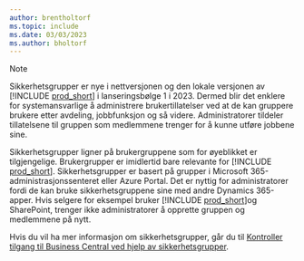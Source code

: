 ```yaml
---
author: brentholtorf
ms.topic: include
ms.date: 03/03/2023
ms.author: bholtorf
---
```


> [!NOTE]
> Sikkerhetsgrupper er nye i nettversjonen og den lokale versjonen av [!INCLUDE [prod_short](prod_short.md)] i lanseringsbølge 1 i 2023. Dermed blir det enklere for systemansvarlige å administrere brukertillatelser ved at de kan gruppere brukere etter avdeling, jobbfunksjon og så videre. Administratorer tildeler tillatelsene til gruppen som medlemmene trenger for å kunne utføre jobbene sine.
>
> Sikkerhetsgrupper ligner på brukergruppene som for øyeblikket er tilgjengelige. Brukergrupper er imidlertid bare relevante for [!INCLUDE [prod_short](prod_short.md)]. Sikkerhetsgrupper er basert på grupper i Microsoft 365-administrasjonssenteret eller Azure Portal. Det er nyttig for administratorer fordi de kan bruke sikkerhetsgruppene sine med andre Dynamics 365-apper. Hvis selgere for eksempel bruker [!INCLUDE [prod_short](prod_short.md)]og SharePoint, trenger ikke administratorer å opprette gruppen og medlemmene på nytt.
>
> Hvis du vil ha mer informasjon om sikkerhetsgrupper, går du til [Kontroller tilgang til Business Central ved hjelp av sikkerhetsgrupper](../ui-security-groups.md).